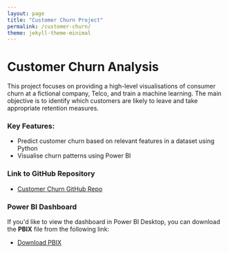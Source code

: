 ```yaml
---
layout: page
title: "Customer Churn Project"
permalink: /customer-churn/
theme: jekyll-theme-minimal
---
```


# Customer Churn Analysis

This project focuses on providing a high-level visualisations of consumer churn at a fictional company, Telco, and train a machine learning.
The main objective is to identify which customers are likely to leave and take appropriate retention measures.

### Key Features:
- Predict customer churn based on relevant features in a dataset using Python
- Visualise churn patterns using Power BI

### Link to GitHub Repository
- [Customer Churn GitHub Repo](https://github.com/AyoubGutin/Customer-Churn)

### Power BI Dashboard
If you'd like to view the dashboard in Power BI Desktop, you can download the **PBIX** file from the following link:

- [Download PBIX](https://github.com/AyoubGutin/Customer-Churn/blob/main/CustomerChurnReport.pbix)
